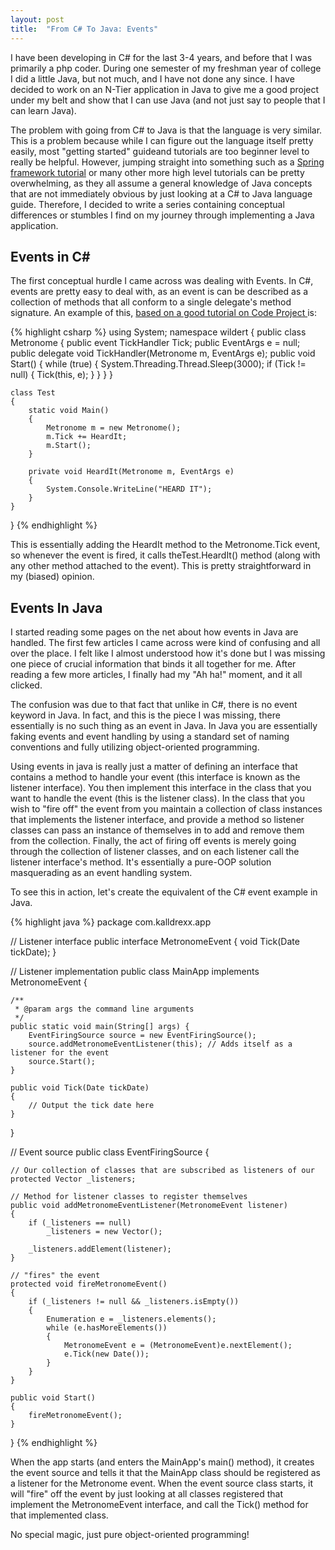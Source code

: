 ```yaml
---
layout: post
title:  "From C# To Java: Events"
---
```


I have been developing in C# for the last 3-4 years, and before that I was primarily a php coder.  During one semester of my freshman year of college I did a little Java, but not much, and I have not done any since.  I have decided to work on an N-Tier application in Java to give me a good project under my belt and show that I can use Java (and not just say to people that I can learn Java).  

The problem with going from C# to Java is that the language is very similar.  This is a problem because while I can figure out the language itself pretty easily, most "getting started" guideand tutorials are too beginner level to really be helpful.  However, jumping straight into something such as a <a href="http://www.springsource.org/tutorials">Spring framework tutorial</a> or many other more high level tutorials can be pretty overwhelming, as they all assume a general knowledge of Java concepts that are not immediately obvious by just looking at a C# to Java language guide.  Therefore, I decided to write a series containing conceptual differences or stumbles I find on my journey through implementing a Java application.

<h2>Events in C#</h2>

The first conceptual hurdle I came across was dealing with Events.  In C#, events are pretty easy to deal with, as an event is can be described as a collection of methods that all conform to a single delegate's method signature.  An example of this, <a href="http://www.codeproject.com/KB/cs/simplesteventexample.aspx">based on a good tutorial on Code Project </a> is:

{% highlight csharp %}
using System;
namespace wildert
{
    public class Metronome
    {
        public event TickHandler Tick;
        public EventArgs e = null;
        public delegate void TickHandler(Metronome m, EventArgs e);
        public void Start()
        {
            while (true)
            {
                System.Threading.Thread.Sleep(3000);
                if (Tick != null)
                {
                    Tick(this, e);
                }
            }
        }
    }
	
    class Test
    {
        static void Main()
        {
            Metronome m = new Metronome();
            m.Tick += HeardIt;
            m.Start();
        }
		
		private void HeardIt(Metronome m, EventArgs e)
		{
			System.Console.WriteLine("HEARD IT");
		}
    }
}
{% endhighlight %}

This is essentially adding the HeardIt method to the Metronome.Tick event, so whenever the event is fired, it calls theTest.HeardIt() method (along with any other method attached to the event).  This is pretty straightforward in my (biased) opinion.

<h2>Events In Java</h2>

I started reading some pages on the net about how events in Java are handled.  The first few articles I came across were kind of confusing and all over the place.  I felt like I almost understood how it's done but I was missing one piece of crucial information that binds it all together for me.  After reading a few more articles, I finally had my "Ah ha!" moment, and it all clicked.

The confusion was due to that fact that unlike in C#, there is no event keyword in Java.  In fact, and this is the piece I was missing, there essentially is no such thing as an event in Java.  In Java you are essentially faking events and event handling by using a standard set of naming conventions and fully utilizing object-oriented programming.

Using events in java is really just a matter of defining an interface that contains a method to handle your event (this interface is known as the listener interface).  You then implement this interface in the class that you want to handle the event (this is the listener class).  In the class that you wish to "fire off" the event from you maintain a collection of class instances that implements the listener interface, and provide a method so listener classes can pass an instance of themselves in to add and remove them from the collection.  Finally, the act of firing off events is merely going through the collection of listener classes, and on each listener call the listener interface's method.  It's essentially a pure-OOP solution masquerading as an event handling system.

To see this in action, let's create the equivalent of the C# event example in Java.

{% highlight java %}
package com.kalldrexx.app

// Listener interface 
public interface MetronomeEvent {
	void Tick(Date tickDate);
}

// Listener implementation
public class MainApp implements MetronomeEvent {

    /**
     * @param args the command line arguments
     */
    public static void main(String[] args) {
        EventFiringSource source = new EventFiringSource();
		source.addMetronomeEventListener(this); // Adds itself as a listener for the event
		source.Start();
    }
	
	public void Tick(Date tickDate)
	{
		// Output the tick date here
	}
}

// Event source
public class EventFiringSource {

	// Our collection of classes that are subscribed as listeners of our
    protected Vector _listeners;
	
	// Method for listener classes to register themselves
	public void addMetronomeEventListener(MetronomeEvent listener)
	{
		if (_listeners == null)
			_listeners = new Vector();
			
		_listeners.addElement(listener);
	}
	
	// "fires" the event
	protected void fireMetronomeEvent()
	{
		if (_listeners != null && _listeners.isEmpty())
		{
			Enumeration e = _listeners.elements();
			while (e.hasMoreElements())
			{
				MetronomeEvent e = (MetronomeEvent)e.nextElement();
				e.Tick(new Date());
			}
		}
	}
	
	public void Start()
	{
		fireMetronomeEvent();
	}
}
{% endhighlight %}

When the app starts (and enters the MainApp's main() method), it creates the event source and tells it that the MainApp class should be registered as a listener for the Metronome event.  When the event source class starts, it will "fire" off the event by just looking at all classes registered that implement the MetronomeEvent interface, and call the Tick() method for that implemented class.  

No special magic, just pure object-oriented programming!